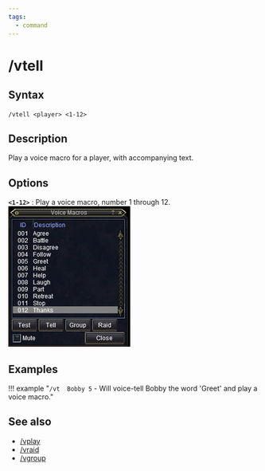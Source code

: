 ```yaml
---
tags:
  - command
---
```


# /vtell

## Syntax

<!--cmd-syntax-start-->
```eqcommand
/vtell <player> <1-12>
```
<!--cmd-syntax-end-->

## Description

<!--cmd-desc-start-->
Play a voice macro for a player, with accompanying text.
<!--cmd-desc-end-->

## Options

**`<1-12>`**
:   Play a voice macro, number 1 through 12.  
    ![The voice macro window](Voicemacros.jpg)

## Examples

!!! example "`/vt  Bobby 5` - Will voice-tell Bobby the word 'Greet' and play a voice macro."

## See also

- [/vplay](cmd-vplay.md)
- [/vraid](cmd-vraid.md)
- [/vgroup](cmd-vgroup.md)
